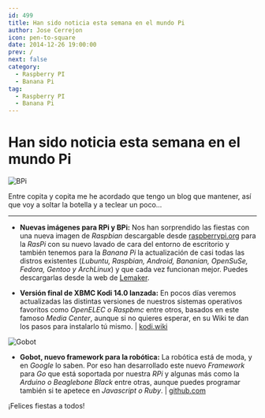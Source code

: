 ```yaml
---
id: 499
title: Han sido noticia esta semana en el mundo Pi
author: Jose Cerrejon
icon: pen-to-square
date: 2014-12-26 19:00:00
prev: /
next: false
category:
  - Raspberry PI
  - Banana Pi
tag:
  - Raspberry PI
  - Banana Pi
---
```


# Han sido noticia esta semana en el mundo Pi

![BPi](/images/2013/12/merry_christmas.jpg)

Entre copita y copita me he acordado que tengo un blog que mantener, así que voy a soltar la botella y a teclear un poco...

- - -
* **Nuevas imágenes para RPi y BPi:** Nos han sorprendido las fiestas con una nueva imagen de *Raspbian* descargable desde [raspberrypi.org](http://www.raspberrypi.org/downloads/) para la *RasPi* con su nuevo lavado de cara del entorno de escritorio y también tenemos para la *Banana Pi* la actualización de casi todas las distros existentes (*Lubuntu, Raspbian, Android, Bananian, OpenSuSe, Fedora, Gentoo y ArchLinux*) y que cada vez funcionan mejor. Puedes descargarlas desde la web de [Lemaker](http://www.lemaker.org/resources/9-38/image_files.html).

* **Versión final de XBMC Kodi 14.0 lanzada:** En pocos días veremos actualizadas las distintas versiones de nuestros sistemas operativos favoritos como *OpenELEC o Raspbmc* entre otros, basados en este famoso *Media Center*, aunque si no quieres esperar, en su Wiki te dan los pasos para instalarlo tú mismo. | [kodi.wiki](http://kodi.wiki/view/Raspberry_Pi)

![Gobot](/images/2014/12/Gobot.png)

* **Gobot, nuevo framework para la robótica:** La robótica está de moda, y en *Google* lo saben. Por eso han desarrollado este nuevo *Framework* para *Go* que está soportada por nuestra *RPi* y algunas más como la *Arduino o Beaglebone Black* entre otras, aunque puedes programar también si te apetece en *Javascript o Ruby*. | [github.com](https://github.com/hybridgroup/gobot/)

¡Felices fiestas a todos!